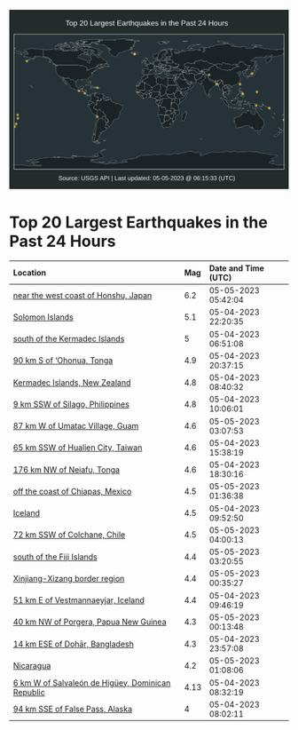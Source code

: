 ![Map](./map.png)

# Top 20 Largest Earthquakes in the Past 24 Hours

| Location | Mag | Date and Time (UTC) |
|:---|:---|:---|
| [near the west coast of Honshu, Japan](https://earthquake.usgs.gov/earthquakes/eventpage/us6000k9mb) | 6.2 | 05-05-2023 05:42:04 |
| [Solomon Islands](https://earthquake.usgs.gov/earthquakes/eventpage/us6000k9k8) | 5.1 | 05-04-2023 22:20:35 |
| [south of the Kermadec Islands](https://earthquake.usgs.gov/earthquakes/eventpage/us6000k9ej) | 5 | 05-04-2023 06:51:08 |
| [90 km S of ‘Ohonua, Tonga](https://earthquake.usgs.gov/earthquakes/eventpage/us6000k9ji) | 4.9 | 05-04-2023 20:37:15 |
| [Kermadec Islands, New Zealand](https://earthquake.usgs.gov/earthquakes/eventpage/us6000k9f4) | 4.8 | 05-04-2023 08:40:32 |
| [9 km SSW of Silago, Philippines](https://earthquake.usgs.gov/earthquakes/eventpage/us6000k9fh) | 4.8 | 05-04-2023 10:06:01 |
| [87 km W of Umatac Village, Guam](https://earthquake.usgs.gov/earthquakes/eventpage/us6000k9lq) | 4.6 | 05-05-2023 03:07:53 |
| [65 km SSW of Hualien City, Taiwan](https://earthquake.usgs.gov/earthquakes/eventpage/us6000k9h6) | 4.6 | 05-04-2023 15:38:19 |
| [176 km NW of Neiafu, Tonga](https://earthquake.usgs.gov/earthquakes/eventpage/us6000k9ib) | 4.6 | 05-04-2023 18:30:16 |
| [off the coast of Chiapas, Mexico](https://earthquake.usgs.gov/earthquakes/eventpage/us6000k9l9) | 4.5 | 05-05-2023 01:36:38 |
| [Iceland](https://earthquake.usgs.gov/earthquakes/eventpage/us6000k9fe) | 4.5 | 05-04-2023 09:52:50 |
| [72 km SSW of Colchane, Chile](https://earthquake.usgs.gov/earthquakes/eventpage/us6000k9lz) | 4.5 | 05-05-2023 04:00:13 |
| [south of the Fiji Islands](https://earthquake.usgs.gov/earthquakes/eventpage/us6000k9lt) | 4.4 | 05-05-2023 03:20:55 |
| [Xinjiang-Xizang border region](https://earthquake.usgs.gov/earthquakes/eventpage/us6000k9l0) | 4.4 | 05-05-2023 00:35:27 |
| [51 km E of Vestmannaeyjar, Iceland](https://earthquake.usgs.gov/earthquakes/eventpage/us6000k9fi) | 4.4 | 05-04-2023 09:46:19 |
| [40 km NW of Porgera, Papua New Guinea](https://earthquake.usgs.gov/earthquakes/eventpage/us6000k9kz) | 4.3 | 05-05-2023 00:13:48 |
| [14 km ESE of Dohār, Bangladesh](https://earthquake.usgs.gov/earthquakes/eventpage/us6000k9kw) | 4.3 | 05-04-2023 23:57:08 |
| [Nicaragua](https://earthquake.usgs.gov/earthquakes/eventpage/us6000k9l7) | 4.2 | 05-05-2023 01:08:06 |
| [6 km W of Salvaleón de Higüey, Dominican Republic](https://earthquake.usgs.gov/earthquakes/eventpage/pr2023124002) | 4.13 | 05-04-2023 08:32:19 |
| [94 km SSE of False Pass, Alaska](https://earthquake.usgs.gov/earthquakes/eventpage/us6000k9ev) | 4 | 05-04-2023 08:02:11 |
